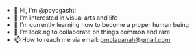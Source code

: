 - 👋 Hi, I’m @poyogashti
- 👀 I’m interested in visual arts and life
- 🌱 I’m currently learning how to become a proper human being
- 💞️ I’m looking to collaborate on things common and rare
- 📫 How to reach me via email: pmolapanah@gmail.com

<!---
poyogashti/poyogashti is a ✨ special ✨ repository because its `README.md` (this file) appears on your GitHub profile.
You can click the Preview link to take a look at your changes.
--->
